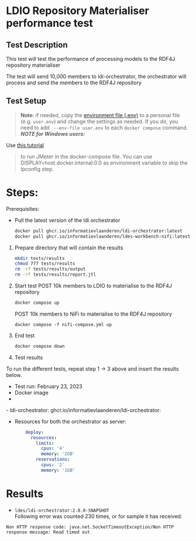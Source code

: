# LDIO Repository Materialiser performance test

## Test Description

This test will test the performance of processing models to the RDF4J repository materialiser

The test will send 10,000 members to ldi-orchestrator, the orchestrator will process and send the members to the RDF4J
repository

## Test Setup

> **Note**: if needed, copy the [environment file (.env)](./.env) to a personal file (e.g. `user.env`) and change the
> settings as needed. If you do, you need to add ` --env-file user.env` to each `docker compose` command.
> **_NOTE for Windows users:_**
>
Use [this tutorial](https://medium.com/@potatowagon/how-to-use-gui-apps-in-linux-docker-container-from-windows-host-485d3e1c64a3)
> to run JMeter in the docker-compose file.
> You can use DISPLAY=host.docker.internal:0.0 as environment variable to skip the ipconfig step.

# Steps:

Prerequisites:

- Pull the latest version of the ldi orchestrator

    ```bash
    docker pull ghcr.io/informatievlaanderen/ldi-orchestrator:latest
    docker pull ghcr.io/informatievlaanderen/ldes-workbench-nifi:latest
    ```

1. Prepare directory that will contain the results
    ```bash
    mkdir tests/results
    chmod 777 tests/results
    rm -rf tests/results/output
    rm -rf tests/results/report.jtl
    ```

2. Start test
   POST 10k members to LDIO to materialise to the RDF4J repository
    ```bash
    docker compose up 
    ```
   POST 10k members to NiFi to materialise to the RDF4J repository
    ```shell
    docker compose -f nifi-compose.yml up
   ```

3. End test
    ```bash
    docker compose down
    ```

4. Test results

To run the different tests, repeat step 1 -> 3 above and insert the results below.

- Test run:       February 23, 2023
- Docker image
- 
[//]: # (TODO add correct image tag)
    - ldi-orchestrator: ghcr.io/informatievlaanderen/ldi-orchestrator: 
- Resources for both the orchestrator as server:
    ```yaml
        deploy:
          resources:
            limits:
              cpus: '4'
              memory: '2GB'
            reservations:
              cpus: '2'
              memory: '1GB'
    ```

# Results 
- `ldes/ldi-orchestrator:2.0.0-SNAPSHOT` \
Following error was counted 230 times, or for sample it has received:
```text
Non HTTP response code: java.net.SocketTimeoutException/Non HTTP response message: Read timed out
```